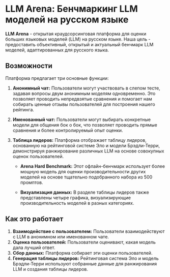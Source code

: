 # LLM Arena: Бенчмаркинг LLM моделей на русском языке

**LLM Arena** - открытая краудсорсинговая платформа для оценки больших языковых моделей (LLM) на русском языке. Наша цель - предоставить объективный, открытый и актуальный бенчмарк LLM моделей, адаптированных для русского языка.

## Возможности

Платформа предлагает три основные функции:

1. **Анонимный чат:** Пользователи могут участвовать в слепом тесте, задавая вопросы двум анонимным моделям одновременно. Это позволяет проводить непредвзятые сравнения и помогает нам собирать ценные отзывы пользователей для построения нашего рейтинга.

2. **Именованный чат:** Пользователи могут выбирать конкретные модели для общения бок о бок, что позволяет проводить прямые сравнения и более контролируемый опыт оценки.

3. **Таблица лидеров:** Платформа отображает таблицу лидеров, основанную на рейтинговой системе Эло и модели Брэдли-Терри, демонстрируя ранжирование различных LLM на основе совокупных оценок пользователей.

   - **Arena Hard Benchmark:** Этот офлайн-бенчмарк использует более мощную модель для оценки производительности других моделей на основе тщательно подобранного набора из 500 промптов.

   - **Визуализация данных:** В разделе таблицы лидеров также представлены четыре графика, визуализирующие производительность моделей в разных категориях.

## Как это работает

1. **Взаимодействие с пользователем:** Пользователи взаимодействуют с LLM в анонимном или именованном чате.
2. **Оценка пользователей:** Пользователи оценивают, какая модель дала лучший ответ.
3. **Сбор данных:** Платформа собирает эти оценки пользователей.
4. **Генерация таблицы лидеров:** Рейтинговая система Эло и модель Брэдли-Терри используют собранные данные для ранжирования LLM и создания таблицы лидеров. 
